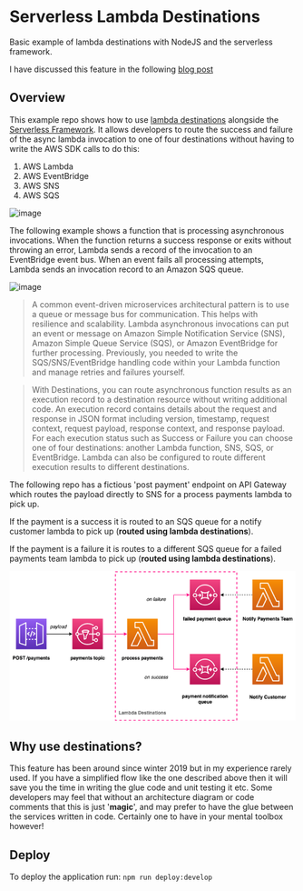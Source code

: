 # Serverless Lambda Destinations

Basic example of lambda destinations with NodeJS and the serverless framework.

I have discussed this feature in the following [blog post](/)

## Overview

This example repo shows how to use [lambda destinations](https://docs.aws.amazon.com/lambda/latest/dg/invocation-async.html#invocation-async-destinations) alongside the [Serverless Framework](https://www.serverless.com/). It allows developers to route the success and failure of the async lambda invocation to one of four destinations without having to write the AWS SDK calls to do this:

1. AWS Lambda
2. AWS EventBridge
3. AWS SNS
4. AWS SQS

![image](https://d2908q01vomqb2.cloudfront.net/1b6453892473a467d07372d45eb05abc2031647a/2019/11/25/lambda-destinations1.png)

The following example shows a function that is processing asynchronous invocations. When the function returns a success response or exits without throwing an error, Lambda sends a record of the invocation to an EventBridge event bus. When an event fails all processing attempts, Lambda sends an invocation record to an Amazon SQS queue.

![image](https://docs.aws.amazon.com/lambda/latest/dg/images/features-destinations.png)

> A common event-driven microservices architectural pattern is to use a queue or message bus for communication. This helps with resilience and scalability. Lambda asynchronous invocations can put an event or message on Amazon Simple Notification Service (SNS), Amazon Simple Queue Service (SQS), or Amazon EventBridge for further processing. Previously, you needed to write the SQS/SNS/EventBridge handling code within your Lambda function and manage retries and failures yourself.

> With Destinations, you can route asynchronous function results as an execution record to a destination resource without writing additional code. An execution record contains details about the request and response in JSON format including version, timestamp, request context, request payload, response context, and response payload. For each execution status such as Success or Failure you can choose one of four destinations: another Lambda function, SNS, SQS, or EventBridge. Lambda can also be configured to route different execution results to different destinations.

The following repo has a fictious 'post payment' endpoint on API Gateway which routes the payload directly to SNS for a process payments lambda to pick up.

If the payment is a success it is routed to an SQS queue for a notify customer lambda to pick up (**routed using lambda destinations**).

If the payment is a failure it is routes to a different SQS queue for a failed payments team lambda to pick up (**routed using lambda destinations**).

![image](./docs/images/lambda-destinations.png)

## Why use destinations?

This feature has been around since winter 2019 but in my experience rarely used. If you have a simplified flow like the one described above then it will save you the time in writing the glue code and unit testing it etc. Some developers may feel that without an architecture diagram or code comments that this is just '**magic**', and may prefer to have the glue between the services written in code. Certainly one to have in your mental toolbox however!

## Deploy

To deploy the application run: `npm run deploy:develop`
